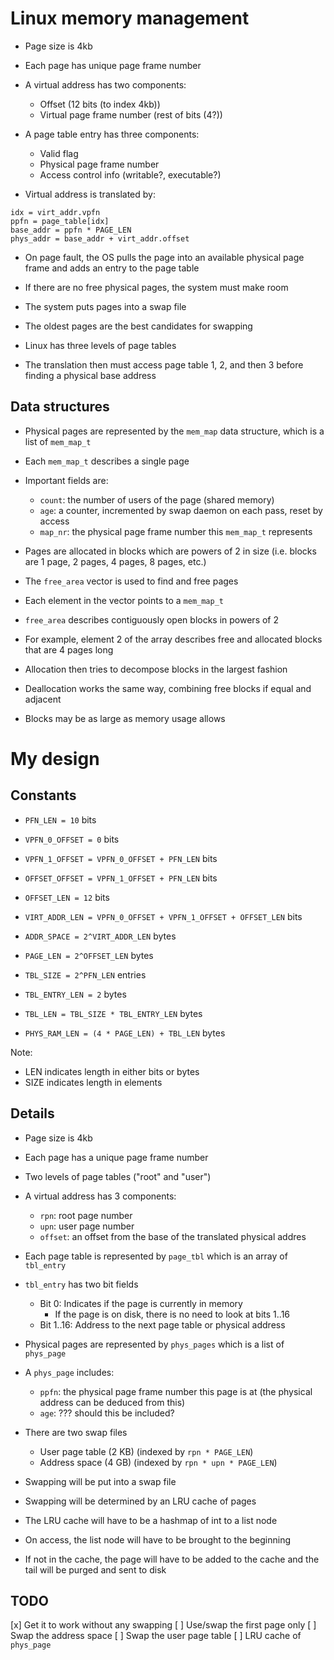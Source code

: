 # Linux memory management

- Page size is 4kb
- Each page has unique page frame number

- A virtual address has two components:
  - Offset (12 bits (to index 4kb))
  - Virtual page frame number (rest of bits (4?))
- A page table entry has three components:
  - Valid flag
  - Physical page frame number
  - Access control info (writable?, executable?)
- Virtual address is translated by:
```
idx = virt_addr.vpfn
ppfn = page_table[idx]
base_addr = ppfn * PAGE_LEN
phys_addr = base_addr + virt_addr.offset
```
- On page fault, the OS pulls the page into an available physical page frame and
  adds an entry to the page table
- If there are no free physical pages, the system must make room
- The system puts pages into a swap file
- The oldest pages are the best candidates for swapping

- Linux has three levels of page tables
- The translation then must access page table 1, 2, and then 3 before finding a
  physical base address

## Data structures

- Physical pages are represented by the `mem_map` data structure, which is a
  list of `mem_map_t`
- Each `mem_map_t` describes a single page
- Important fields are:
  - `count`: the number of users of the page (shared memory)
  - `age`: a counter, incremented by swap daemon on each pass, reset by access
  - `map_nr`: the physical page frame number this `mem_map_t` represents

- Pages are allocated in blocks which are powers of 2 in size (i.e. blocks are 1
  page, 2 pages, 4 pages, 8 pages, etc.)
- The `free_area` vector is used to find and free pages
- Each element in the vector points to a `mem_map_t`
- `free_area` describes contiguously open blocks in powers of 2
- For example, element 2 of the array describes free and allocated blocks that
  are 4 pages long
- Allocation then tries to decompose blocks in the largest fashion
- Deallocation works the same way, combining free blocks if equal and adjacent
- Blocks may be as large as memory usage allows

# My design

## Constants

- `PFN_LEN = 10` bits
- `VPFN_0_OFFSET = 0` bits
- `VPFN_1_OFFSET = VPFN_0_OFFSET + PFN_LEN` bits
- `OFFSET_OFFSET = VPFN_1_OFFSET + PFN_LEN` bits
- `OFFSET_LEN = 12` bits
- `VIRT_ADDR_LEN = VPFN_0_OFFSET + VPFN_1_OFFSET + OFFSET_LEN` bits

- `ADDR_SPACE = 2^VIRT_ADDR_LEN` bytes

- `PAGE_LEN = 2^OFFSET_LEN` bytes

- `TBL_SIZE = 2^PFN_LEN` entries
- `TBL_ENTRY_LEN = 2` bytes
- `TBL_LEN = TBL_SIZE * TBL_ENTRY_LEN` bytes

- `PHYS_RAM_LEN = (4 * PAGE_LEN) + TBL_LEN` bytes

Note:
- LEN indicates length in either bits or bytes
- SIZE indicates length in elements

## Details

- Page size is 4kb
- Each page has a unique page frame number
- Two levels of page tables ("root" and "user")
- A virtual address has 3 components:
  - `rpn`: root page number
  - `upn`: user page number
  - `offset`: an offset from the base of the translated physical addres

- Each page table is represented by `page_tbl` which is an array of `tbl_entry`
- `tbl_entry` has two bit fields
  - Bit 0: Indicates if the page is currently in memory
    - If the page is on disk, there is no need to look at bits 1..16
  - Bit 1..16: Address to the next page table or physical address

- Physical pages are represented by `phys_pages` which is a list of `phys_page`
- A `phys_page` includes:
  - `ppfn`: the physical page frame number this page is at (the physical address
    can be deduced from this)
  - `age`: ??? should this be included?
- There are two swap files
  - User page table (2 KB) (indexed by `rpn * PAGE_LEN`)
  - Address space (4 GB) (indexed by `rpn * upn * PAGE_LEN`)

- Swapping will be put into a swap file
- Swapping will be determined by an LRU cache of pages
- The LRU cache will have to be a hashmap of int to a list node
- On access, the list node will have to be brought to the beginning
- If not in the cache, the page will have to be added to the cache and the tail
  will be purged and sent to disk

## TODO

[x] Get it to work without any swapping
[ ] Use/swap the first page only
[ ] Swap the address space
[ ] Swap the user page table
[ ] LRU cache of `phys_page`
